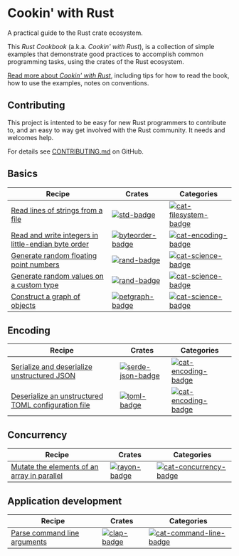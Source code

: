 # Cookin' with Rust

A practical guide to the Rust crate ecosystem.

This _Rust Cookbook_ (a.k.a. _Cookin' with Rust_), is a collection of
simple examples that demonstrate good practices to accomplish common
programming tasks, using the crates of the Rust ecosystem.

[Read more about _Cookin' with Rust_](about.html), including tips for
how to read the book, how to use the examples, notes on conventions.

## Contributing

This project is intented to be easy for new Rust programmers to
contribute to, and an easy to way get involved with the Rust
community. It needs and welcomes help.

For details see [CONTRIBUTING.md] on GitHub.

[CONTRIBUTING.md]: https://github.com/brson/rust-cookbook/blob/master/CONTRIBUTING.md

## Basics

| Recipe | Crates | Categories |
|--------|--------|------------|
| [Read lines of strings from a file][ex-std-read-lines] | [![std-badge]][std] | [![cat-filesystem-badge]][cat-filesystem] |
| [Read and write integers in little-endian byte order][ex-byteorder-le] | [![byteorder-badge]][byteorder] | [![cat-encoding-badge]][cat-encoding] |
| [Generate random floating point numbers][ex-rand-float] | [![rand-badge]][rand] | [![cat-science-badge]][cat-science] |
| [Generate random values on a custom type][ex-rand-custom] | [![rand-badge]][rand] | [![cat-science-badge]][cat-science] |
| [Construct a graph of objects][ex-petgraph-basic] | [![petgraph-badge]][petgraph] | [![cat-science-badge]][cat-science] |

## Encoding

| Recipe | Crates | Categories |
|--------|--------|------------|
| [Serialize and deserialize unstructured JSON][ex-json-basic] | [![serde-json-badge]][serde-json] | [![cat-encoding-badge]][cat-encoding] |
| [Deserialize an unstructured TOML configuration file][ex-toml-basic] | [![toml-badge]][toml] | [![cat-encoding-badge]][cat-encoding] |

## Concurrency

| Recipe | Crates | Categories |
|--------|--------|------------|
| [Mutate the elements of an array in parallel][ex-rayon-iter-mut] | [![rayon-badge]][rayon] | [![cat-concurrency-badge]][cat-concurrency] |

## Application development

| Recipe | Crates | Categories |
|--------|--------|------------|
| [Parse command line arguments][ex-clap-basic] | [![clap-badge]][clap] | [![cat-command-line-badge]][cat-command-line] |

<!--

Links, in a few categories. Follow the existing structure.

Individual pages contain a subset of these exact links, depending on
the crates and categories of their examples.

Keep lines sorted.

-->

<!-- Categories -->

[cat-command-line-badge]: https://img.shields.io/badge/-command_line-orange.svg
[cat-command-line]: https://crates.io/categories/command-line-interface
[cat-concurrency-badge]: https://img.shields.io/badge/-concurrency-orange.svg
[cat-concurrency]: https://crates.io/categories/concurrency
[cat-filesystem-badge]: https://img.shields.io/badge/-file_io-orange.svg
[cat-filesystem]: https://crates.io/categories/filesystem
[cat-science-badge]: https://img.shields.io/badge/-rand-orange.svg
[cat-science]: https://crates.io/categories/science
[cat-encoding-badge]: https://img.shields.io/badge/-encoding-orange.svg
[cat-encoding]: https://crates.io/categories/encoding

<!-- Crates -->

[byteorder-badge]: https://img.shields.io/crates/v/byteorder.svg?label=byteorder
[byteorder]: https://docs.rs/byteorder/
[clap-badge]: https://img.shields.io/crates/v/clap.svg?label=clap
[clap]: https://docs.rs/clap/
[serde-json-badge]: https://img.shields.io/crates/v/serde_json.svg?label=serde_json
[serde-json]: https://docs.serde.rs/serde_json/
[petgraph-badge]: https://img.shields.io/crates/v/petgraph.svg?label=petgraph
[petgraph]: https://docs.rs/petgraph/
[rand-badge]: https://img.shields.io/crates/v/rand.svg?label=rand
[rand]: https://docs.rs/rand/
[rayon-badge]: https://img.shields.io/crates/v/rayon.svg?label=rayon
[rayon]: https://docs.rs/rayon/
[std-badge]: https://img.shields.io/badge/std-1.17.0-blue.svg
[std]: https://doc.rust-lang.org/std
[toml-badge]: https://img.shields.io/crates/v/toml.svg?label=toml
[toml]: https://docs.rs/toml/

<!-- Examples -->

[ex-byteorder-le]: basics.html#ex-byteorder-le
[ex-clap-basic]: todo
[ex-json-basic]: todo
[ex-petgraph-basic]: basics.html#ex-petgraph-basic
[ex-rand-custom]: basics.html#ex-rand-custom
[ex-rand-float]: basics.html#ex-rand-float
[ex-rayon-iter-mut]: concurrency.html#ex-rayon-iter-mut
[ex-std-read-lines]: basics.html#ex-std-read-lines
[ex-toml-basic]: todo
